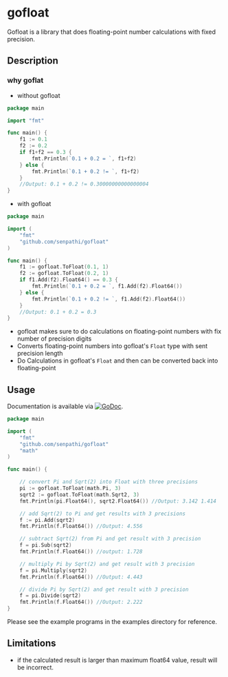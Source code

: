 # gofloat
Gofloat is a library that does floating-point number calculations with fixed precision.

## Description
### why goflat
* without gofloat
```go
package main

import "fmt"

func main() {
	f1 := 0.1
	f2 := 0.2
	if f1+f2 == 0.3 {
		fmt.Println(`0.1 + 0.2 = `, f1+f2)
	} else {
		fmt.Println(`0.1 + 0.2 != `, f1+f2)
	}
	//Output: 0.1 + 0.2 != 0.30000000000000004
}
```

* with gofloat
```go
package main

import (
	"fmt"
	"github.com/senpathi/gofloat"
)

func main() {
	f1 := gofloat.ToFloat(0.1, 1)
	f2 := gofloat.ToFloat(0.2, 1)
	if f1.Add(f2).Float64() == 0.3 {
		fmt.Println(`0.1 + 0.2 = `, f1.Add(f2).Float64())
	} else {
		fmt.Println(`0.1 + 0.2 != `, f1.Add(f2).Float64())
	}
	//Output: 0.1 + 0.2 = 0.3
}

```

* gofloat makes sure to do calculations on floating-point numbers with fix number of precision digits
* Converts floating-point numbers into gofloat's `Float` type with sent precision length
* Do Calculations in gofloat's `Float` and then can be converted back into floating-point

## Usage
Documentation is available via
[![GoDoc](https://godoc.org/github.com/senpathi/gofloat?status.svg)](https://pkg.go.dev/github.com/senpathi/gofloat).
````go
package main

import (
	"fmt"
	"github.com/senpathi/gofloat"
	"math"
)

func main() {

	// convert Pi and Sqrt(2) into Float with three precisions
	pi := gofloat.ToFloat(math.Pi, 3)
	sqrt2 := gofloat.ToFloat(math.Sqrt2, 3)
	fmt.Println(pi.Float64(), sqrt2.Float64()) //Output: 3.142 1.414

	// add Sqrt(2) to Pi and get results with 3 precisions
	f := pi.Add(sqrt2)
	fmt.Println(f.Float64()) //Output: 4.556

	// subtract Sqrt(2) from Pi and get result with 3 precision
	f = pi.Sub(sqrt2)
	fmt.Println(f.Float64()) //output: 1.728

	// multiply Pi by Sqrt(2) and get result with 3 precision
	f = pi.Multiply(sqrt2)
	fmt.Println(f.Float64()) //Output: 4.443

	// divide Pi by Sqrt(2) and get result with 3 precision
	f = pi.Divide(sqrt2)
	fmt.Println(f.Float64()) //Output: 2.222
}
````
Please see the example programs in the examples directory for reference.

## Limitations
* if the calculated result is larger than maximum float64 value, result will be incorrect.

